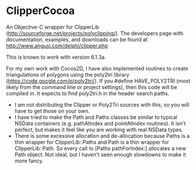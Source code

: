 ClipperCocoa
============

An Objective-C wrapper for ClipperLib
(http://sourceforge.net/projects/polyclipping/). The developers page
with documentation, examples, and downloads can be found at http://www.angusj.com/delphi/clipper.php

This is known to work with version 6.1.3a.

For my own work with Cocos2D, I have also implemented routines to
create triangulations of polygons using the poly2tri library
(https://code.google.com/p/poly2tri/). If you #define HAVE_POLY2TRI
(most likely from the command line or project settings), then this
code will be compiled in. It expects to find poly2tri.h in the header
search paths.

* I am not distributing the Clipper or Poly2Tri sources with this, so
 you will have to get those on your own.
* I have tried to make the Path and Paths classes be similar to
  typical NSData containers (e.g. pathAtIndex and pointAtIndex
  routines). It isn't perfect, but makes it feel like you are working
  with real NSData types.
* There is some excessive allocation and de-allocation because Paths
  is a thin wrapper for ClipperLib::Paths and Path is a thin wrapper
  for ClipperLib::Path. So every call to [Paths pathForIndex:] allocates
  a new Path object. Not ideal, but I haven't seen enough slowdowns to
  make it more fancy.
